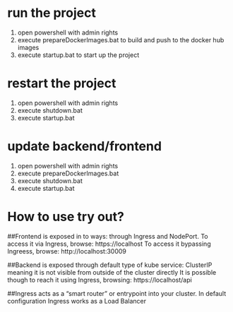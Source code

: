 
# run the project

1. open powershell with admin rights
2. execute prepareDockerImages.bat to build and push to the docker hub images 
3. execute startup.bat to start up the project 

# restart the project

1. open powershell with admin rights
2. execute shutdown.bat
3. execute startup.bat

# update backend/frontend

1. open powershell with admin rights
2. execute prepareDockerImages.bat
2. execute shutdown.bat
3. execute startup.bat

# How to use try out?
##Frontend
 is exposed in to ways: through Ingress and NodePort.
To access it via Ingress, browse: https://localhost
To access it bypassing Ingreess, browse: http://localhost:30009

##Backend
 is exposed through default type of kube service: ClusterIP
meaning it is not visible from outside of the cluster directly
It is possible though to reach it using Ingress, browsing: https://localhost/api

##Ingress
acts as a “smart router” or entrypoint into your cluster. In default configuration Ingress works as a Load Balancer 